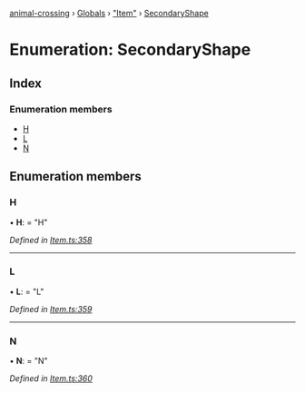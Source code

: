 [animal-crossing](../README.md) › [Globals](../globals.md) › ["Item"](../modules/_item_.md) › [SecondaryShape](_item_.secondaryshape.md)

# Enumeration: SecondaryShape

## Index

### Enumeration members

* [H](_item_.secondaryshape.md#h)
* [L](_item_.secondaryshape.md#l)
* [N](_item_.secondaryshape.md#n)

## Enumeration members

###  H

• **H**: = "H"

*Defined in [Item.ts:358](https://github.com/Norviah/animal-crossing/blob/caec6ad/module/types/Item.ts#L358)*

___

###  L

• **L**: = "L"

*Defined in [Item.ts:359](https://github.com/Norviah/animal-crossing/blob/caec6ad/module/types/Item.ts#L359)*

___

###  N

• **N**: = "N"

*Defined in [Item.ts:360](https://github.com/Norviah/animal-crossing/blob/caec6ad/module/types/Item.ts#L360)*
